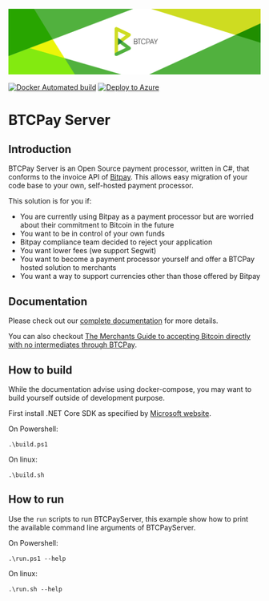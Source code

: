 
![BTCPay Server](BTCPayServer/wwwroot/img/btc_pay_BG_twitter.png)

[![Docker Automated build](https://img.shields.io/docker/automated/jrottenberg/ffmpeg.svg)](https://hub.docker.com/r/nicolasdorier/btcpayserver/)
[![Deploy to Azure](https://azuredeploy.net/deploybutton.svg)](https://portal.azure.com/#create/Microsoft.Template/uri/https%3A%2F%2Fraw.githubusercontent.com%2Fbtcpayserver%2Fbtcpayserver-azure%2Fmaster%2Fazuredeploy.json)

# BTCPay Server

## Introduction 

BTCPay Server is an Open Source payment processor, written in C#, that conforms to the invoice API of [Bitpay](https://bitpay.com/).
This allows easy migration of your code base to your own, self-hosted payment processor.

This solution is for you if:

* You are currently using Bitpay as a payment processor but are worried about their commitment to Bitcoin in the future
* You want to be in control of your own funds
* Bitpay compliance team decided to reject your application
* You want lower fees (we support Segwit)
* You want to become a payment processor yourself and offer a BTCPay hosted solution to merchants
* You want a way to support currencies other than those offered by Bitpay

## Documentation

Please check out our [complete documentation](https://github.com/btcpayserver/btcpayserver-doc) for more details.

You can also checkout [The Merchants Guide to accepting Bitcoin directly with no intermediates through BTCPay](https://www.reddit.com/r/Bitcoin/comments/81h1oy/the_merchants_guide_to_accepting_bitcoin_directly/).

## How to build

While the documentation advise using docker-compose, you may want to build yourself outside of development purpose.

First install .NET Core SDK as specified by [Microsoft website](https://www.microsoft.com/net/download).

On Powershell:
```
.\build.ps1
```

On linux:
```
.\build.sh
```

## How to run

Use the `run` scripts to run BTCPayServer, this example show how to print the available command line arguments of BTCPayServer.

On Powershell:
```
.\run.ps1 --help
```

On linux:
```
.\run.sh --help
```
